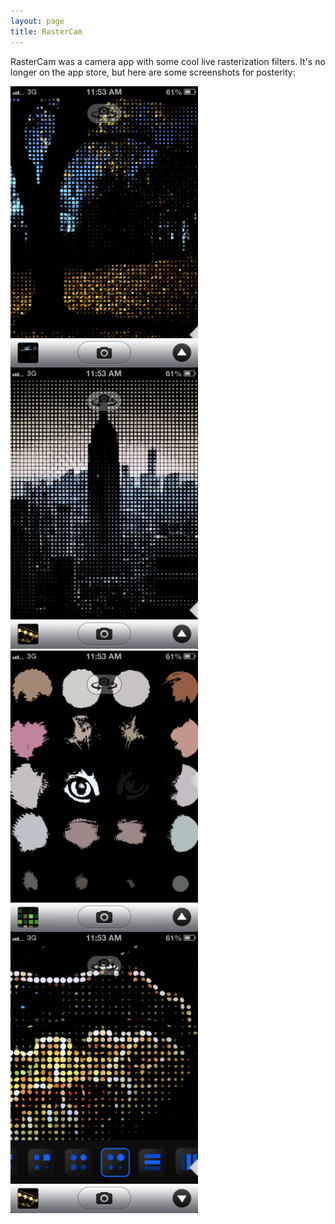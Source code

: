 ```yaml
---
layout: page
title: RasterCam
---
```


RasterCam was a camera app with some cool live rasterization filters. It's no longer on the app store, but here are some screenshots for posterity:

<img src="/assets/rastercam-tree.png" style="width: 300px; float: left; margin-right: 15px;"/>
<img src="/assets/rastercam-empire.PNG" style="width: 300px;"/>
<img src="/assets/rastercam-cat.PNG" style="width: 300px; float: left; margin-right: 15px;"/>
<img src="/assets/rastercam-fair.PNG" style="width: 300px;"/>

